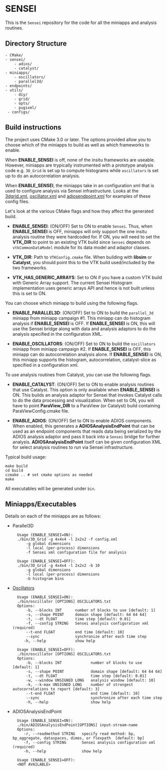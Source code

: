 SENSEI
======

This is the `Sensei` repository for the code for all the miniapps and analysis
routines.

Directory Structure
-------------------
    - CMake/
    - sensei/
        - adios/
        - catalyst/
    - miniapps/
        - oscillators/
        - parallel3d/
    - endpoints/
    - utils/
        - diy/
        - grid/
        - opts/
        - pugixml/
     - configs/

Build instructions
---------------------

The project uses CMake 3.0 or later. The options provided allow you to choose
which of the miniapps to build as well as which frameworks to enable.

When **ENABLE_SENSEI** is off, none of the insitu frameworks are useable.
However, miniapps are trypically instrumented with a prototype analysis code
e.g. `3D_Grid` is set up to compute histograms while `oscillators` is set up to
do an autocorrelation analysis.

When **ENABLE_SENSEI**, the miniapps take in an configuration xml that is used
to configure analysis via Sensei infrastructure. Looks at the
[3dgrid.xml](configs/3dgrid.xml), [oscillator.xml](configs/oscillator.xml) and
[adiosendpoint.xml](configs/adiosendpoint.xml) for examples of these config
files.

Let's look at the various CMake flags and how they affect the generated build.

* **ENABLE_SENSEI**: (ON/OFF) Set to ON to enable `Sensei`.  Thus,
when **ENABLE_SENSEI** is OFF, miniapps will only support the one insitu analysis routine
they were hardcoded for. If ON, you will need to set the **VTK_DIR** to point to an existing VTK build since
`Sensei` depends on `vtkCommonDataModel` module for its data model and adaptor classes.

* **VTK_DIR**: Path to `VTKConfig.cmake` file. When building with **libsim** or **Catalyst**,
you should point this to the VTK build used/included by the two frameworks.

* **VTK_HAS_GENERIC_ARRAYS**: Set to ON if you have a custom VTK build with Generic Array support. The
current Sensei Histogram implementation uses generic arrays API and hence is not built unless
this is set to ON.

You can choose which miniapp to build using the following flags.

* **ENABLE_PARALLEL3D**: (ON/OFF) Set to ON to build the `parallel_3d` miniapp from miniapp campaign #1.
This miniapp can do histogram analysis if **ENABLE_SENSEI** is OFF. If **ENABLE_SENSEI** is ON, this will use the Sensei
bridge along with data and analysis adaptors to do the analysis specified in the configuration XML.

* **ENABLE_OSCILLATORS**: (ON/OFF) Set to ON to build the `oscillators` miniapp from miniapp campaign #2.
If **ENABLE_SENSEI** is OFF, this miniapp can do autocorrelation analysis alone. If **ENABLE_SENSEI** is ON, this miniapp supports the histogram,
autocorrelation, catalyst-slice as specified in a configuration xml.

To use analysis routines from Catalyst, you can use the following flags.

* **ENABLE_CATALYST**: (ON/OFF) Set to ON to enable analysis routines that use Catalyst. This option is
only available when **ENABLE_SENSEI** is ON. This builds an analysis adaptor for Sensei that invokes Catalyst calls
to do the data processing and visualization. When set to ON, you will have to point **ParaView_DIR** to a ParaView (or Catalyst) build
containing ParaViewConfig.cmake file.

* **ENABLE_ADIOS**: (ON/OFF) Set to ON to enable ADIOS components. When enabled,
this generates a **ADIOSAnalysisEndPoint** that can be used as an endpoint components
that reads data being serialized by the ADIOS analysis adaptor and pass it back
into a `Sensei` bridge for further analysis. **ADIOSAnalysisEndPoint** itself can be given
configuration XML for select analysis routines to run via Sensei infrastructure.

Typical build usage:

    make build
    cd build
    ccmake .. # set cmake options as needed
    make
    
All executables will be generated under `bin`.

Miniapps/Executables
---------------------
Details on each of the miniapps are as follows:

* Parallel3D

        Usage (ENABLE_SENSEI=ON):
        ./bin/3D_Grid -g 4x4x4 -l 2x2x2 -f config.xml
            -g global dimensions
            -l local (per-process) dimensions
            -f Sensei xml configuration file for analysis

        Usage (ENABLE_SENSEI=OFF):
        ./bin/3D_Grid -g 4x4x4 -l 2x2x2 -b 10
            -g global dimensions
            -l local (per-process) dimensions
            -b histogram bins



* [Oscillators](miniapps/oscillators/README.md)

        Usage (ENABLE_SENSEI=ON):
        ./bin/oscillator [OPTIONS] OSCILLATORS.txt
        Options:
            -b, --blocks INT      number of blocks to use [default: 1]
            -s, --shape POINT     domain shape [default: 64 64 64]
            -t, --dt FLOAT        time step [default: 0.01]
            -f, --config STRING   Sensei analysis configuration xml (required)
            --t-end FLOAT         end time [default: 10]
            --sync                synchronize after each time step
           -h, --help             show help

        Usage (ENABLE_SENSEI=OFF):
        ./bin/oscillator [OPTIONS] OSCILLATORS.txt
        Options:
            -b, --blocks INT             number of blocks to use [default: 1]
            -s, --shape POINT            domain shape [default: 64 64 64]
            -t, --dt FLOAT               time step [default: 0.01]
            -w, --window UNSIGNED LONG   analysis window [default: 10]
            -k, --k-max UNSIGNED LONG    number of strongest autocorrelations to report [default: 3]
            --t-end FLOAT                end time [default: 10]
            --sync                       synchronize after each time step
            -h, --help                   show help

* ADIOSAnalysisEndPoint

        Usage (ENABLE_SENSEI=ON):
        ./bin/ADIOSAnalysisEndPoint[OPTIONS] input-stream-name
        Options:
           -r, --readmethod STRING   specify read method: bp, bp_aggregate, dataspaces, dimes, or flexpath  [default: bp]
           -f, --config STRING       Sensei analysis configuration xml (required)
           -h, --help                show help

        Usage (ENABLE_SENSEI=OFF):
        <NOT AVAILABLE>


